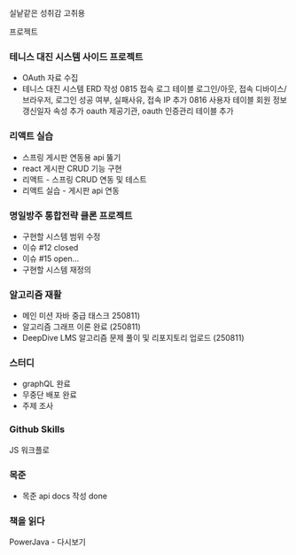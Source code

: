 실낱같은 성취감 고취용

프로젝트
### 테니스 대진 시스템 사이드 프로젝트
- OAuth 자료 수집
- 테니스 대진 시스템 ERD 작성
	  0815 접속 로그 테이블
	  로그인/아웃, 접속 디바이스/브라우저, 로그인 성공 여부, 실패사유, 접속 IP 추가
	  0816 사용자 테이블
	  회원 정보 갱신일자 속성 추가
	  oauth 제공기관, oauth 인증관리 테이블 추가
### 리액트 실습
- 스프링 게시판 연동용 api 뚫기
- react 게시판 CRUD 기능 구현
- 리액트 - 스프링 CRUD 연동 및 테스트
- 리액트 실습 - 게시판 api 연동

### 명일방주 통합전략 클론 프로젝트
- 구현할 시스템 범위 수정
- 이슈 #12 closed
- 이슈 #15 open...
- 구현할 시스템 재정의

### 알고리즘 재활
- 메인 미션 자바 중급 태스크 250811)
- 알고리즘 그래프 이론 완료 (250811)
- DeepDive LMS 알고리즘 문제 풀이 및 리포지토리 업로드 (250811)

### 스터디
- graphQL 완료
- 무중단 배포 완료
- 주제 조사


### Github Skills
JS 워크플로

### 목준
- 목준 api docs 작성 done


### 책을 읽다
PowerJava - 다시보기